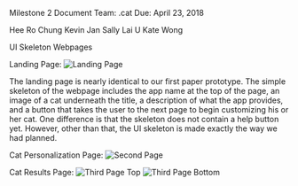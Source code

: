 Milestone 2 Document
Team: .cat
Due: April 23, 2018

Hee Ro Chung
Kevin Jan
Sally Lai U
Kate Wong

UI Skeleton Webpages

Landing Page:
![Landing Page](landingPage.PNG)

The landing page is nearly identical to our first paper prototype. The simple skeleton of the webpage includes the
app name at the top of the page, an image of a cat underneath the title, a description of what the app provides,
and a button that takes the user to the next page to begin customizing his or her cat. One difference is that the
skeleton does not contain a help button yet. However, other than that, the UI skeleton is made exactly the way we
had planned.

Cat Personalization Page:
![Second Page](secondPage.PNG)


Cat Results Page:
![Third Page Top](thirdPage.PNG)
![Third Page Bottom](thirdPageBottom.PNG)
